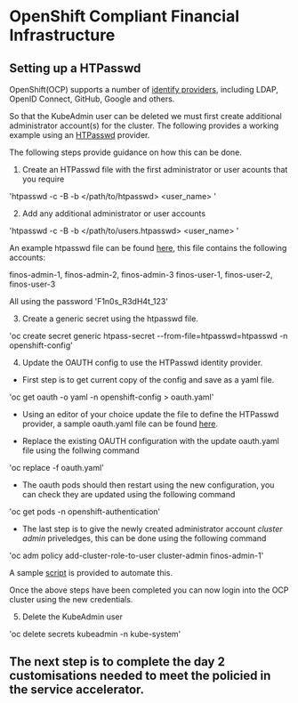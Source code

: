 # OpenShift Compliant Financial Infrastructure

## Setting up a HTPasswd 

OpenShift(OCP) supports a number of [identify providers](https://docs.openshift.com/container-platform/4.10/authentication/understanding-identity-provider.html), including LDAP, OpenID Connect, GitHub, Google and others. 

So that the KubeAdmin user can be deleted we must first create additional administrator account(s) for the cluster. The following provides a working example using an [HTPasswd](https://docs.openshift.com/container-platform/4.10/authentication/identity_providers/configuring-htpasswd-identity-provider.html) provider.

The following steps provide guidance on how this can be done.

1. Create an HTPasswd file with the first administrator or user acounts that you require

'htpasswd -c -B -b </path/to/htpasswd> <user_name> <password>'

2. Add any additional administrator or user accounts

'htpasswd -c -B -b </path/to/users.htpasswd> <user_name> <password>'

An example htpasswd file can be found [here](htpasswd), this file contains the following accounts:

finos-admin-1, finos-admin-2, finos-admin-3 
finos-user-1, finos-user-2, finos-user-3 

All using the password 'F1n0s_R3dH4t_123'

3. Create a generic secret using the htpasswd file.

'oc create secret generic htpass-secret --from-file=htpasswd=htpasswd -n openshift-config'

4. Update the OAUTH config to use the HTPasswd identity provider. 
- First step is to get current copy of the config and save as a yaml file.

'oc get oauth -o yaml -n openshift-config > oauth.yaml'

- Using an editor of your choice update the file to define the HTPasswd provider, a sample oauth.yaml file can be found [here](sample_oauth.yaml).

- Replace the existing OAUTH configuration with the update oauth.yaml file using the follwing command

'oc replace -f oauth.yaml'

- The oauth pods should then restart using the new configuration, you can check they are updated using the following command

'oc get pods -n openshift-authentication'

- The last step is to give the newly created administrator account *cluster admin* priveledges, this can be done using the following command

'oc adm policy add-cluster-role-to-user cluster-admin finos-admin-1'

A sample [script](add_cluster_admin_role.sh) is provided to automate this.

Once the above steps have been completed you can now login into the OCP cluster using the new credentials. 

5. Delete the KubeAdmin user 

'oc delete secrets kubeadmin -n kube-system'

## The next step is to complete the day 2 customisations needed to meet the policied in the service accelerator. 

